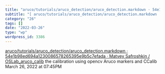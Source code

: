 ```yaml
---
title: "aruco/tutorials/aruco_detection/aruco_detection.markdown · 54e1b98ed694a1230086578265395e9b5c7efada · Matvey Safroshkin / OSLab_aruco_calib"
subtitle: "[ aruco/tutorials/aruco_detection/aruco_detection.markdown · 54e1b98ed694a1230086578265395e9b5c7efad..."
category: "26"
tags: []
date: "2022-03-26"
type: "wp"
wordpress_id: 3386
---
```

[ aruco/tutorials/aruco_detection/aruco_detection.markdown · 54e1b98ed694a1230086578265395e9b5c7efada · Matvey Safroshkin / OSLab_aruco_calib](https://gitlab.tue.mpg.de/msafroshkin/oslab_aruco_calib/-/blob/54e1b98ed694a1230086578265395e9b5c7efada/aruco/tutorials/aruco_detection/aruco_detection.markdown)
 the calibration using opencv Aruco markers and CCalib
March 26, 2022 at 07:45PM